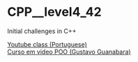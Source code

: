 # CPP__level4_42
Initial challenges in C++


[Youtube class (Portuguese)](https://www.youtube.com/watch?v=vTBIjkr17ss&list=PLx4x_zx8csUjczg1qPHavU1vw1IkBcm40&index=44)   
[Curso em video POO (Gustavo Guanabara)](https://www.youtube.com/watch?v=KlIL63MeyMY&list=PLHz_AreHm4dkqe2aR0tQK74m8SFe-aGsY) 
